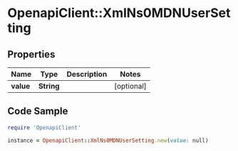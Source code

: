 # OpenapiClient::XmlNs0MDNUserSetting

## Properties

Name | Type | Description | Notes
------------ | ------------- | ------------- | -------------
**value** | **String** |  | [optional] 

## Code Sample

```ruby
require 'OpenapiClient'

instance = OpenapiClient::XmlNs0MDNUserSetting.new(value: null)
```


